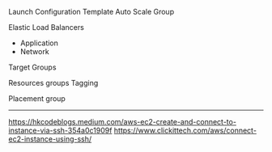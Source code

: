 Launch Configuration Template
Auto Scale Group

Elastic Load Balancers
* Application
* Network

Target Groups

Resources groups
Tagging

Placement group 

----
https://hkcodeblogs.medium.com/aws-ec2-create-and-connect-to-instance-via-ssh-354a0c1909f
https://www.clickittech.com/aws/connect-ec2-instance-using-ssh/
